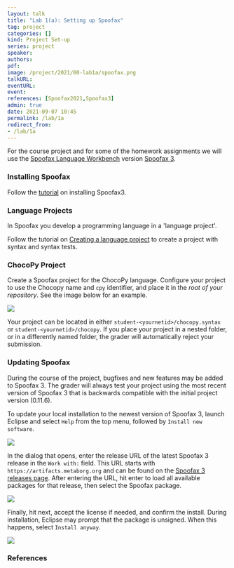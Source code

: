 ```yaml
---
layout: talk
title: "Lab 1(a): Setting up Spoofax"
tag: project
categories: []
kind: Project Set-up
series: project
speaker:
authors:
pdf:
image: /project/2021/00-lab1a/spoofax.png
talkURL:
eventURL:
event:
references: [Spoofax2021,Spoofax3]
admin: true
date: 2021-09-07 10:45
permalink: /lab/1a
redirect_from:
- /lab/1a
---
```



For the course project and for some of the homework assignments we will use the [Spoofax Language Workbench](https://www.spoofax.dev/spoofax-pie/develop) version [Spoofax 3](https://www.spoofax.dev/spoofax-pie/develop/).

### Installing Spoofax

Follow the [tutorial](https://www.spoofax.dev/spoofax-pie/develop/tutorial/install/) on installing Spoofax3.

### Language Projects

In Spoofax you develop a programming language in a 'language project'.

Follow the tutorial on [Creating a language project](https://www.spoofax.dev/spoofax-pie/develop/tutorial/create_language_project/) to create a project with syntax and syntax tests.

### ChocoPy Project

Create a Spoofax project for the ChocoPy language. Configure your project to use the Chocopy name and `cpy` identifier, and place it in the _root of your repository_. See the image below for an example.

![](https://i.imgur.com/wFAbX9K.png)

Your project can be located in either `student-<yournetid>/chocopy.syntax` or `student-<yournetid>/chocopy`. If you place your project in a nested folder, or in a differently named folder, the grader will automatically reject your submission.

### Updating Spoofax

During the course of the project, bugfixes and new features may be added to Spoofax 3. The grader will always test your project using the most recent version of Spoofax 3 that is backwards compatible with the initial project version (0.11.6).

To update your local installation to the newest version of Spoofax 3, launch Eclipse and select `Help` from the top menu, followed by `Install new software`.

![](https://i.imgur.com/P8v2gj9.png)

In the dialog that opens, enter the release URL of the latest Spoofax 3 release in the `Work with:` field. This URL starts with `https://artifacts.metaborg.org` and can be found on the [Spoofax 3 releases page](https://www.spoofax.dev/spoofax-pie/develop/release/download/). After entering the URL, hit enter to load all available packages for that release, then select the Spoofax package.

![](https://i.imgur.com/j0Q91n8.png)

Finally, hit next, accept the license if needed, and confirm the install. During installation, Eclipse may prompt that the package is unsigned. When this happens, select `Install anyway`.

![](https://i.imgur.com/sKLxdGp.png)

### References
